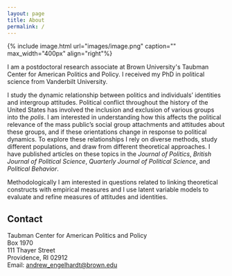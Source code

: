 ```yaml
---
layout: page
title: About
permalink: /
---
```


{% include image.html url="images/image.png" caption="" max_width="400px" align="right"%}

I am a postdoctoral research associate at Brown University's Taubman Center for American Politics and Policy. I received my PhD in political science from Vanderbilt University.<br />  

I study the dynamic relationship between politics and individuals’ identities and intergroup attitudes. Political conflict throughout the  history of the United States has involved the inclusion and exclusion of various groups into the <i>polis</i>. I am interested in understanding how this affects the political relevance of the mass public’s social group attachments and attitudes about these groups, and  if these orientations change in response to political dynamics. To explore these relationships I rely on diverse methods, study different populations, and draw from different theoretical approaches. I have published articles on these topics in the <i>Journal of Politics</i>, <i>British Journal of Political Science</i>, <i>Quarterly Journal of Political Science</i>, and <i>Political Behavior</i>. <br /> 

Methodologically I am interested in questions related to linking theoretical constructs with empirical measures and I use latent variable models to evaluate and refine measures of attitudes and identities.


## Contact
Taubman Center for American Politics and Policy <br />
Box 1970 <br />
111 Thayer Street <br />
Providence, RI 02912 <br />
Email: [andrew_engelhardt@brown.edu]

[andrew_engelhardt@brown.edu]: mailto:andrew_engelhardt@brown.edu
